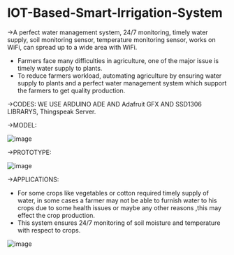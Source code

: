 # IOT-Based-Smart-Irrigation-System
->A perfect water management system, 24/7 monitoring, timely water supply, soil monitoring
sensor, temperature monitoring sensor, works on WiFi, can spread up to a wide area with WiFi.
* Farmers face many difficulties in agriculture, one of the major issue is timely water supply to plants.
* To reduce farmers workload, automating agriculture by ensuring water supply to plants and a perfect water management system which support the farmers to get quality production.

->CODES: WE USE ARDUINO ADE AND  Adafruit GFX AND  SSD1306 LIBRARYS, Thingspeak Server.

->MODEL:

![image](https://user-images.githubusercontent.com/95587060/185449909-6dd61743-3ebd-4b96-bb07-4c1d830bd492.png)

->PROTOTYPE:

![image](https://user-images.githubusercontent.com/95587060/185451323-8711885f-01a7-4735-94bb-a56848d33ba1.png)


->APPLICATIONS:
* For some crops like vegetables or cotton required timely supply of water, in some cases a farmer may not be able to furnish water to his crops due to some health issues or maybe any other reasons ,this may effect the crop production.
* This system ensures 24/7 monitoring of soil moisture and temperature with respect to crops.

![image](https://user-images.githubusercontent.com/95587060/185450419-24a87c43-00bf-4c83-9a7e-e2d8cbc06579.png)
